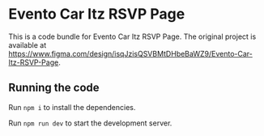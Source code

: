 
  # Evento Car Itz RSVP Page

  This is a code bundle for Evento Car Itz RSVP Page. The original project is available at https://www.figma.com/design/isqJzisQSVBMtDHbeBaWZ9/Evento-Car-Itz-RSVP-Page.

  ## Running the code

  Run `npm i` to install the dependencies.

  Run `npm run dev` to start the development server.
  